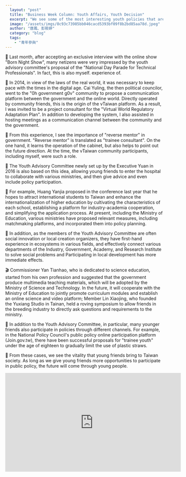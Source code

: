 ```yaml
---
  layout: "post"
  title: "Business Week Column: Youth Affairs, Youth Decision"
  excerpt: "We see some of the most interesting youth policies that are often proposed by youth."
  image: "/assets/imgs/8c93c73985bb046cacd5393bf09f8b2bd85aa78d.jpeg"
  author: "唐鳳、彭筱婷"
  category: "blog"
  tags: 
    - "青年參與"
---
```



 👷 Last month, after accepting an exclusive interview with the online show &quot;Born Night Show&quot;, many netizens were very impressed by the youth advisory committee&#39;s proposal of the &quot;National Day Parade for Technical Professionals&quot;. In fact, this is also myself. experience of. 

 🎨 In 2014, in view of the laws of the real world, it was necessary to keep pace with the times in the digital age. Cai Yuling, the then political councilor, went to the &quot;0h government g0v&quot; community to propose a communication platform between the government and the online world. Directly operated by community friends, this is the origin of the vTaiwan platform. As a result, I was invited to be a project consultant for the &quot;Virtual World Regulatory Adaptation Plan&quot;. In addition to developing the system, I also assisted in hosting meetings as a communication channel between the community and the government. 

 🚸 From this experience, I see the importance of &quot;reverse mentor&quot; in government. &quot;Reverse mentor&quot; is translated as &quot;trainee consultant&quot;. On the one hand, it learns the operation of the cabinet, but also helps to point out the future direction. At the time, the vTaiwan community participants, including myself, were such a role. 

 🙋 The Youth Advisory Committee newly set up by the Executive Yuan in 2016 is also based on this idea, allowing young friends to enter the hospital to collaborate with various ministries, and then give advice and even include policy participation. 

 🏫 For example, Huang Yanjia proposed in the conference last year that he hopes to attract international students to Taiwan and enhance the internationalization of higher education by cultivating the characteristics of each school, establishing a platform for industry-academia cooperation, and simplifying the application process. At present, including the Ministry of Education, various ministries have proposed relevant measures, including matchmaking platforms, and incorporated them into policy planning. 

 🌱 In addition, as the members of the Youth Advisory Committee are often social innovation or local creation organizers, they have first-hand experience in ecosystems in various fields, and effectively connect various departments of the Industry, Government, Academy, and Research Institute to solve social problems and Participating in local development has more immediate effects. 

 🎬 Commissioner Yan Tianhao, who is dedicated to science education, started from his own profession and suggested that the government produce multimedia teaching materials, which will be adopted by the Ministry of Science and Technology. In the future, it will cooperate with the Ministry of Education to jointly promote curriculum modules and establish an online science and video platform; Member Lin Xiaojing, who founded the Yuxiang Studio in Tainan, held a roving symposium to allow friends in the breeding industry to directly ask questions and requirements to the ministry. 

 🥤 In addition to the Youth Advisory Committee, in particular, many younger friends also participate in policies through different channels. For example, in the National Policy Council&#39;s public policy online participation platform (Join.gov.tw), there have been successful proposals for &quot;trainee youth&quot; under the age of eighteen to gradually limit the use of plastic straws. 

 🌼 From these cases, we see the vitality that young friends bring to Taiwan society. As long as we give young friends more opportunities to participate in public policy, the future will come through young people. 

<iframe width="560" height="315" src="https://www.youtube.com/embed/a-4S5MHx5J0" frameborder="0" allowfullscreen></iframe> 
